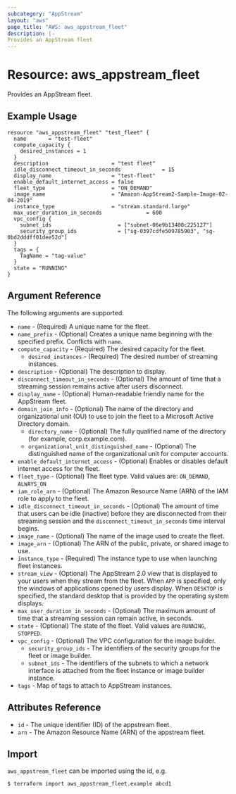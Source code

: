 ```yaml
---
subcategory: "AppStream"
layout: "aws"
page_title: "AWS: aws_appstream_fleet"
description: |-
Provides an AppStream fleet
---
```


# Resource: aws_appstream_fleet

Provides an AppStream fleet.

## Example Usage

```hcl
resource "aws_appstream_fleet" "test_fleet" {
  name       = "test-fleet"
  compute_capacity {
    desired_instances = 1
  }
  description                    = "test fleet"
  idle_disconnect_timeout_in_seconds             = 15
  display_name                   = "test-fleet"
  enable_default_internet_access = false
  fleet_type                     = "ON_DEMAND"
  image_name                     = "Amazon-AppStream2-Sample-Image-02-04-2019"
  instance_type                  = "stream.standard.large"
  max_user_duration_in_seconds              = 600
  vpc_config {
    subnet_ids                     = ["subnet-06e9b13400c225127"]
    security_group_ids             = ["sg-0397cdfe509785903", "sg-0bd2dddff01dee52d"]
  }
  tags = {
    TagName = "tag-value"
  }
  state = "RUNNING"
}
```

## Argument Reference

The following arguments are supported:

* `name` - (Required) A unique name for the fleet.
* `name_prefix` -  (Optional) Creates a unique name beginning with the specified prefix. Conflicts with `name`.
* `compute_capacity` - (Required) The desired capacity for the fleet.
  * `desired_instances` - (Required) The desired number of streaming instances.
* `description` - (Optional) The description to display.
* `disconnect_timeout_in_seconds` - (Optional) The amount of time that a streaming session remains active after users disconnect.
* `display_name` - (Optional) Human-readable friendly name for the AppStream fleet.
* `domain_join_info` - (Optional) The name of the directory and organizational unit (OU) to use to join the fleet to a Microsoft Active Directory domain.
  * `directory_name` - (Optional) The fully qualified name of the directory (for example, corp.example.com).
  * `organizational_unit_distinguished_name` - (Optional) The distinguished name of the organizational unit for computer accounts.
* `enable_default_internet_access` - (Optional) Enables or disables default internet access for the fleet.
* `fleet_type` - (Optional) The fleet type. Valid values are: `ON_DEMAND`, `ALWAYS_ON`
* `iam_role_arn` - (Optional) The Amazon Resource Name (ARN) of the IAM role to apply to the fleet.
* `idle_disconnect_timeout_in_seconds` - (Optional) The amount of time that users can be idle (inactive) before they are disconnected from their streaming session and the `disconnect_timeout_in_seconds` time interval begins.
* `image_name` - (Optional) The name of the image used to create the fleet.
* `image_arn` - (Optional) The ARN of the public, private, or shared image to use.
* `instance_type` - (Required) The instance type to use when launching fleet instances.
* `stream_view` - (Optional) The AppStream 2.0 view that is displayed to your users when they stream from the fleet. When `APP` is specified, only the windows of applications opened by users display. When `DESKTOP` is specified, the standard desktop that is provided by the operating system displays.
* `max_user_duration_in_seconds` - (Optional) The maximum amount of time that a streaming session can remain active, in seconds.
* `state` - (Optional) The state of the fleet. Valid values are `RUNNING`, `STOPPED`.
* `vpc_config` - (Optional) The VPC configuration for the image builder.
  * `security_group_ids` - The identifiers of the security groups for the fleet or image builder.
  * `subnet_ids` - The identifiers of the subnets to which a network interface is attached from the fleet instance or image builder instance.
* `tags` - Map of tags to attach to AppStream instances.

## Attributes Reference

* `id` - The unique identifier (ID) of the appstream fleet.
* `arn` - The Amazon Resource Name (ARN) of the appstream fleet.

## Import

`aws_appstream_fleet` can be imported using the id, e.g.

```
$ terraform import aws_appstream_fleet.example abcd1
```
